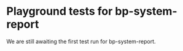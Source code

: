 # Playground tests for bp-system-report
We are still awaiting the first test run for bp-system-report.

